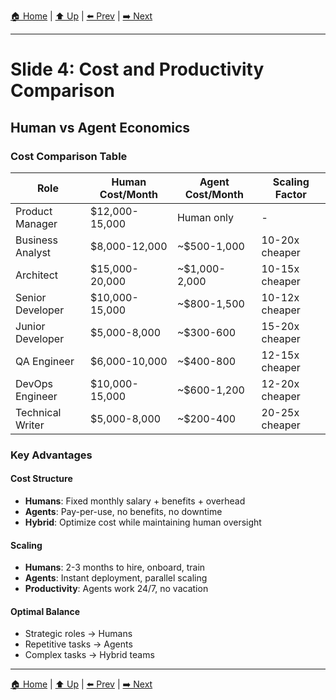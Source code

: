 [🏠 Home](../slide-deck.md) | [⬆️ Up](../slide-deck.md) | [⬅️ Prev](slide-03-agent-augmented.md) | [➡️ Next](slide-05-development-principles.md)

---

# Slide 4: Cost and Productivity Comparison

## Human vs Agent Economics

### Cost Comparison Table

| Role               | Human Cost/Month | Agent Cost/Month | Scaling Factor |
|--------------------|------------------|------------------|----------------|
| Product Manager    | $12,000-15,000   | Human only       | -              |
| Business Analyst   | $8,000-12,000    | ~$500-1,000      | 10-20x cheaper |
| Architect          | $15,000-20,000   | ~$1,000-2,000    | 10-15x cheaper |
| Senior Developer   | $10,000-15,000   | ~$800-1,500      | 10-12x cheaper |
| Junior Developer   | $5,000-8,000     | ~$300-600        | 15-20x cheaper |
| QA Engineer        | $6,000-10,000    | ~$400-800        | 12-15x cheaper |
| DevOps Engineer    | $10,000-15,000   | ~$600-1,200      | 12-20x cheaper |
| Technical Writer   | $5,000-8,000     | ~$200-400        | 20-25x cheaper |

### Key Advantages

#### Cost Structure

- **Humans**: Fixed monthly salary + benefits + overhead
- **Agents**: Pay-per-use, no benefits, no downtime
- **Hybrid**: Optimize cost while maintaining human oversight

#### Scaling

- **Humans**: 2-3 months to hire, onboard, train
- **Agents**: Instant deployment, parallel scaling
- **Productivity**: Agents work 24/7, no vacation

#### Optimal Balance

- Strategic roles → Humans
- Repetitive tasks → Agents
- Complex tasks → Hybrid teams

---

[🏠 Home](../slide-deck.md) | [⬆️ Up](../slide-deck.md) | [⬅️ Prev](slide-03-agent-augmented.md) | [➡️ Next](slide-05-development-principles.md)
